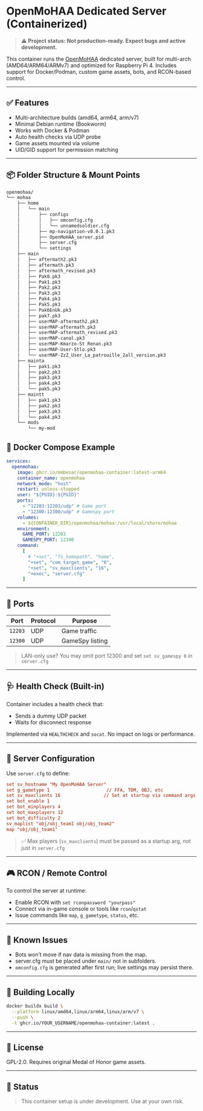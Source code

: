 # OpenMoHAA Dedicated Server (Containerized)

> **⚠️ Project status: Not production-ready. Expect bugs and active development.**

This container runs the [OpenMoHAA](https://github.com/openmoh/openmohaa) dedicated server, built for multi-arch (AMD64/ARM64/ARMv7) and optimized for Raspberry Pi 4. Includes support for Docker/Podman, custom game assets, bots, and RCON-based control.

---

## ✅ Features

- Multi-architecture builds (amd64, arm64, arm/v7)
- Minimal Debian runtime (Bookworm)
- Works with Docker & Podman
- Auto health checks via UDP probe
- Game assets mounted via volume
- UID/GID support for permission matching

---

## 📦 Folder Structure & Mount Points

```bash
openmohaa/
└── mohaa
    ├── home
    │   └── main
    │       ├── configs
    │       │   ├── omconfig.cfg
    │       │   └── unnamedsoldier.cfg
    │       ├── mp-navigation-v0.0.1.pk3
    │       ├── OpenMoHAA_server.pid
    │       ├── server.cfg
    │       └── settings
    ├── main
    │   ├── aftermath2.pk3
    │   ├── aftermath.pk3
    │   ├── aftermath_revised.pk3
    │   ├── Pak0.pk3
    │   ├── Pak1.pk3
    │   ├── Pak2.pk3
    │   ├── Pak3.pk3
    │   ├── Pak4.pk3
    │   ├── Pak5.pk3
    │   ├── Pak6EnUk.pk3
    │   ├── pak7.pk3
    │   ├── userMAP-aftermath2.pk3
    │   ├── userMAP-aftermath.pk3
    │   ├── userMAP-aftermath_revised.pk3
    │   ├── userMAP-canal.pk3
    │   ├── userMAP-Kmarzo-St Renan.pk3
    │   ├── userMAP-User-Stlo.pk3
    │   └── userMAP-ZzZ_User_La_patrouille_2all_version.pk3
    ├── mainta
    │   ├── pak1.pk3
    │   ├── pak2.pk3
    │   ├── pak3.pk3
    │   ├── pak4.pk3
    │   └── pak5.pk3
    ├── maintt
    │   ├── pak1.pk3
    │   ├── pak2.pk3
    │   ├── pak3.pk3
    │   └── pak4.pk3
    └── mods
        └── my-mod
```

## 🧩 Docker Compose Example

```yaml
services:
  openmohaa:
    image: ghcr.io/mmbesar/openmohaa-container:latest-arm64
    container_name: openmohaa
    network_mode: "host"
    restart: unless-stopped
    user: "${PUID}:${PGID}"
    ports:
      - "12203:12203/udp" # Game port
      - "12300:12300/udp" # Gamespy port
    volumes:
      - ${CONTAINER_DIR}/openmohaa/mohaa:/usr/local/share/mohaa
    environment:
      GAME_PORT: 12203
      GAMESPY_PORT: 12300
    command:
      [
        # "+set", "fs_homepath", "home",
        "+set", "com_target_game", "0",
        "+set", "sv_maxclients", "16",
        "+exec", "server.cfg"
      ]
```

---

## 🚪 Ports

| Port    | Protocol | Purpose         |
| ------- | -------- | --------------- |
| `12203` | UDP      | Game traffic    |
| `12300` | UDP      | GameSpy listing |

> LAN-only use? You may omit port 12300 and set `set sv_gamespy 0` in `server.cfg`

---

## 🩺 Health Check (Built-in)

Container includes a health check that:

* Sends a dummy UDP packet
* Waits for disconnect response

Implemented via `HEALTHCHECK` and `socat`. No impact on logs or performance.

---

## 🧠 Server Configuration

Use `server.cfg` to define:

```cfg
set sv_hostname "My OpenMoHAA Server"
set g_gametype 1                     // FFA, TDM, OBJ, etc
set sv_maxclients 16                // Set at startup via command args
set bot_enable 1
set bot_minplayers 4
set bot_maxplayers 12
set bot_difficulty 2
sv_maplist "obj/obj_team1 obj/obj_team2"
map "obj/obj_team1"
```

> ✅ Max players (`sv_maxclients`) must be passed as a startup arg, not just in `server.cfg`

---

## 🎮 RCON / Remote Control

To control the server at runtime:

* Enable RCON with `set rconpassword "yourpass"`
* Connect via in-game console or tools like `rcon`/`qstat`
* Issue commands like `map`, `g_gametype`, `status`, etc.

---

## 🐛 Known Issues

* Bots won’t move if nav data is missing from the map.
* server.cfg must be placed under `main/` not in subfolders.
* `omconfig.cfg` is generated after first run; live settings may persist there.

---

## 🔧 Building Locally

```bash
docker buildx build \
  --platform linux/amd64,linux/arm64,linux/arm/v7 \
  --push \
  -t ghcr.io/YOUR_USERNAME/openmohaa-container:latest .
```

---

## 📝 License

GPL-2.0. Requires original Medal of Honor game assets.

---

## 📌 Status

> This container setup is under development. Use at your own risk.
